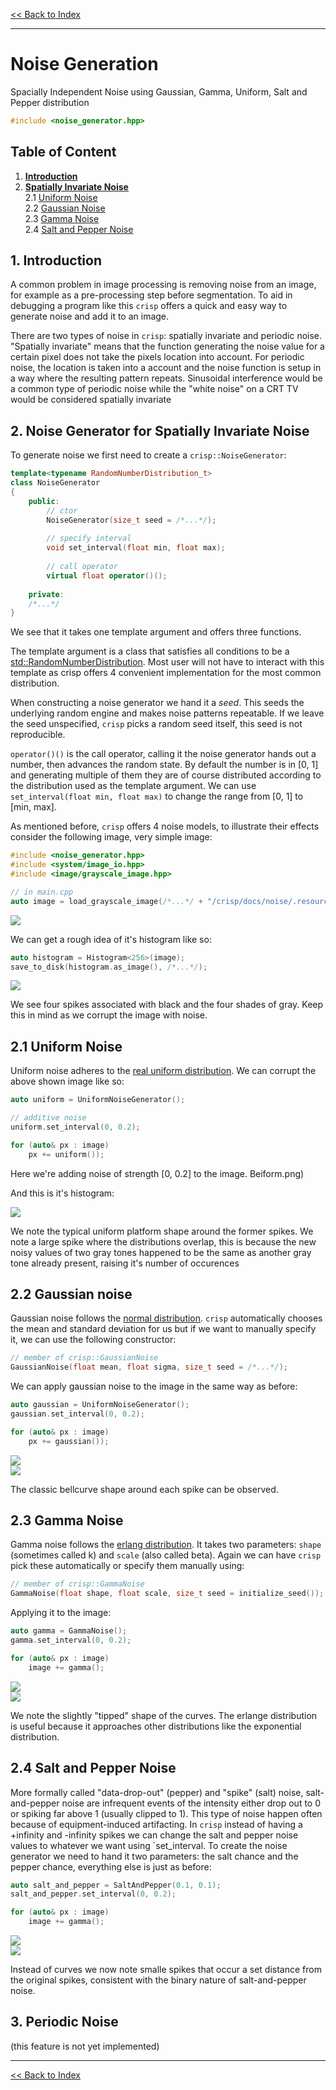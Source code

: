[<< Back to Index](../index.md)

---
# Noise Generation

Spacially Independent Noise using Gaussian, Gamma, Uniform, Salt and Pepper distribution

```cpp
#include <noise_generator.hpp>
```

## Table of Content

1. [**Introduction**](#1-introduction)
2. [**Spatially Invariate Noise**](#2-noise-generator-for-spatially-invariate-noise)<br>
    2.1 [Uniform Noise](#21-uniform-noise)<br>
    2.2 [Gaussian Noise](#22-gaussian-noise)<br>
    2.3 [Gamma Noise](#23-gamma-noise)<br>
    2.4 [Salt and Pepper Noise](#24-salt-and-pepper-noise)<br>


## 1. Introduction

A common problem in image processing is removing noise from an image, for example as a pre-processing step before segmentation. To aid in debugging a program like this ``crisp`` offers a quick and easy way to generate noise and add it to an image.

There are two types of noise in `crisp`: spatially invariate and periodic noise. "Spatially invariate" means that the function generating the noise value for a certain pixel does not take the pixels location into account. For periodic noise, the location is taken into a account and the noise function is setup in a way where the resulting pattern repeats. Sinusoidal interference would be a common type of periodic noise while the "white noise" on a CRT TV would be considered spatially invariate

## 2. Noise Generator for Spatially Invariate Noise

To generate noise we first need to create a `crisp::NoiseGenerator`:

```cpp
template<typename RandomNumberDistribution_t>
class NoiseGenerator
{
    public:
        // ctor
        NoiseGenerator(size_t seed = /*...*/);
        
        // specify interval
        void set_interval(float min, float max);
        
        // call operator
        virtual float operator()();
    
    private:
    /*...*/
}
```

We see that it takes one template argument and offers three functions. 

The template argument is a class that satisfies all conditions to be a [std::RandomNumberDistribution](https://en.cppreference.com/w/cpp/named_req/RandomNumberDistribution). Most user will not have to interact with this template as crisp offers 4 convenient implementation for the most common distribution.

When constructing a noise generator we hand it a *seed*. This seeds the underlying random engine and makes noise patterns repeatable. If we leave the seed unspecified, `crisp` picks a random seed itself, this seed is not reproducible.

`operator()()` is the call operator, calling it the noise generator hands out a number, then advances the random state. By default the number is in [0, 1] and generating multiple of them they are of course distributed according to the distribution used as the template argument. We can use `set_interval(float min, float max)` to change the range from [0, 1] to [min, max].

As mentioned before, `crisp` offers 4 noise models, to illustrate their effects consider the following image, very simple image:<br>

```cpp
#include <noise_generator.hpp>
#include <system/image_io.hpp>
#include <image/grayscale_image.hpp>

// in main.cpp
auto image = load_grayscale_image(/*...*/ + "/crisp/docs/noise/.resources/noise_base.png");
```

![](./.resources/noise_base.png)<br>

We can get a rough idea of it's histogram like so:

```cpp
auto histogram = Histogram<256>(image);
save_to_disk(histogram.as_image(), /*...*/);
```
![](./.resources/clean_hist.png)

We see four spikes associated with black and the four shades of gray. Keep this in mind as we corrupt the image with noise.

## 2.1 Uniform Noise

Uniform noise adheres to the [real uniform distribution](https://en.wikipedia.org/wiki/Continuous_uniform_distribution). We can corrupt the above shown image like so:

```cpp
auto uniform = UniformNoiseGenerator();

// additive noise
uniform.set_interval(0, 0.2);

for (auto& px : image)
    px += uniform());
```

Here we're adding noise of strength [0, 0.2] to the image. Beiform.png)<br>

And this is it's histogram:<br>

![](./.resources/uniform_hist.png)<br>

We note the typical uniform platform shape around the former spikes. We note a large spike where the distributions overlap, this is because the new noisy values of two gray tones happened to be the same as another gray tone already present, raising it's number of occurences

## 2.2 Gaussian noise

Gaussian noise follows the [normal distribution](https://en.wikipedia.org/wiki/Normal_distribution). `crisp` automatically chooses the mean and standard deviation for us but if we want to manually specify it, we can use the following constructor:

```cpp
// member of crisp::GaussianNoise
GaussianNoise(float mean, float sigma, size_t seed = /*...*/);
``` 
We can apply gaussian noise to the image in the same way as before:

```cpp
auto gaussian = UniformNoiseGenerator();
gaussian.set_interval(0, 0.2);

for (auto& px : image)
    px += gaussian());
```

![](./.resources/gaussian.png)<br>
![](./.resources/gaussian_hist.png)<br>

The classic bellcurve shape around each spike can be observed.

## 2.3 Gamma Noise

Gamma noise follows the [erlang distribution](https://en.wikipedia.org/wiki/Normal_distribution). It takes two parameters: `shape` (sometimes called k) and `scale` (also called beta). Again we can have `crisp` pick these automatically or specify them manually using:

```cpp
// member of crisp::GammaNoise
GammaNoise(float shape, float scale, size_t seed = initialize_seed());
```

Applying it to the image:

```cpp
auto gamma = GammaNoise();
gamma.set_interval(0, 0.2);

for (auto& px : image)
    image += gamma();
```

![](./.resources/gamma.png)<br>
![](./.resources/gamma_hist.png)<br>

We note the slightly "tipped" shape of the curves. The erlange distribution is useful because it approaches other distributions like the exponential distribution. 

## 2.4 Salt and Pepper Noise

More formally called "data-drop-out" (pepper) and "spike" (salt) noise, salt-and-pepper noise are infrequent events of the intensity either drop out to 0 or spiking far above 1 (usually clipped to 1). This type of noise happen often because of equipment-induced artifacting. In `crisp` instead of having a +infinity and -infinity spikes we can change the salt and pepper noise values to whatever we want using `set_interval. To create the noise generator we need to hand it two parameters: the salt chance and the pepper chance, everything else is just as before:

```cpp
auto salt_and_pepper = SaltAndPepper(0.1, 0.1);
salt_and_pepper.set_interval(0, 0.2);

for (auto& px : image)
    image += gamma();
```

![](./.resources/salt_and_pepper.png)<br>
![](./.resources/salt_and_pepper_hist.png)<br>

Instead of curves we now note smalle spikes that occur a set distance from the original spikes, consistent with the binary nature of salt-and-pepper noise. 

## 3. Periodic Noise

(this feature is not yet implemented)

---
[<< Back to Index](../index.md)


